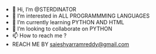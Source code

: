 - 👋 Hi, I’m @STERDINATOR
- 👀 I’m interested in ALL PROGRAMMMING LANGUAGES
- 🌱 I’m currently learning PYTHON AND HTML
- 💞️ I’m looking to collaborate on PYTHON
- 📫 How to reach me ?
- REACH ME BY saieshyarramreddy@gmail.com

<!---
STERDINATOR/STERDINATOR is a ✨ special ✨ repository because its `README.md` (this file) appears on your GitHub profile.
You can click the Preview link to take a look at your changes.
--->
